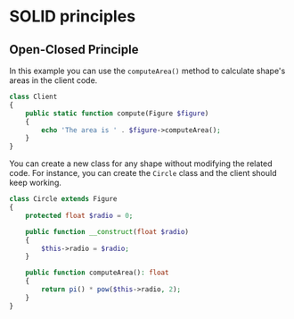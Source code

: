 # SOLID principles

## Open-Closed Principle

In this example you can use the `computeArea()` method to calculate shape's areas in the client code.

```php
class Client
{
    public static function compute(Figure $figure)
    {
        echo 'The area is ' . $figure->computeArea();
    }
}
```

You can create a new class for any shape without modifying the related code. For instance,
you can create the `Circle` class and the client should keep working.

```php
class Circle extends Figure
{
    protected float $radio = 0;

    public function __construct(float $radio)
    {
        $this->radio = $radio;
    }

    public function computeArea(): float
    {
        return pi() * pow($this->radio, 2);
    }
}
```